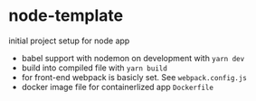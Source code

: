 # node-template


initial project setup for node app

- babel support with nodemon on development with `yarn dev`
- build into compiled file with `yarn build`
- for front-end webpack is basicly set. See `webpack.config.js`
- docker image file for containerlized app `Dockerfile`